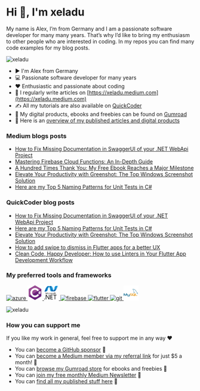 # Hi 👋, I'm xeladu

My name is Alex, I’m from Germany and I am a passionate software developer for many many years. That’s why I’d like to bring my enthusiasm to other people who are interested in coding. In my repos you can find many code examples for my blog posts.

<p align="left"> <img src="https://komarev.com/ghpvc/?username=xeladu&label=Profile%20views&color=44ff00&style=plastic" alt="xeladu" /> </p>

- ▶  I'm Alex from Germany
- 💻 Passionate software developer for many years
- ❤  Enthusiastic and passionate about coding
- 📝 I regularly write articles on [https://xeladu.medium.com](https://xeladu.medium.com)
- ✍ All my tutorials are also available on [QuickCoder](https://quickcoder.org)
- 🏬 My digital products, ebooks and freebies can be found on [Gumroad](https://xeladu.gumroad.com)
- 📙 Here is an [overview of my published articles and digital products](https://xeladu.medium.com/%E2%84%B9-xeladus-info-point-find-quickly-what-you-need-bbe620e97d8c)

### Medium blogs posts
<!-- BLOG-POST-LIST:START -->
- [How to Fix Missing Documentation in SwaggerUI of your .NET WebApi Project](https://levelup.gitconnected.com/how-to-fix-missing-documentation-in-swaggerui-of-your-net-webapi-project-8a889b38b5fe?source=rss-ae1e6291afc3------2)
- [Mastering Firebase Cloud Functions: An In-Depth Guide](https://xeladu.medium.com/mastering-firebase-cloud-functions-an-in-depth-guide-b9d96f8afb5?source=rss-ae1e6291afc3------2)
- [A Hundred Times Thank You: My Free Ebook Reaches a Major Milestone](https://xeladu.medium.com/a-hundred-times-thank-you-my-free-ebook-reaches-a-major-milestone-33bbc096239d?source=rss-ae1e6291afc3------2)
- [Elevate Your Productivity with Greenshot: The Top Windows Screenshot Solution](https://levelup.gitconnected.com/elevate-your-productivity-with-greenshot-the-top-windows-screenshot-solution-755ba17bb913?source=rss-ae1e6291afc3------2)
- [Here are my Top 5 Naming Patterns for Unit Tests in C#](https://levelup.gitconnected.com/here-are-my-top-5-naming-patterns-for-unit-tests-in-c-b8305075aa9e?source=rss-ae1e6291afc3------2)
<!-- BLOG-POST-LIST:END -->

### QuickCoder blog posts
<!-- QC-BLOG-POST-LIST:START -->
- [How to Fix Missing Documentation in SwaggerUI of your .NET WebApi Project](https://quickcoder.org/swagger-doc-fix/?utm_source=rss&utm_medium=rss&utm_campaign=swagger-doc-fix)
- [Here are my Top 5 Naming Patterns for Unit Tests in C#](https://quickcoder.org/test-naming-patterns/?utm_source=rss&utm_medium=rss&utm_campaign=test-naming-patterns)
- [Elevate Your Productivity with Greenshot: The Top Windows Screenshot Solution](https://quickcoder.org/win-greenshot/?utm_source=rss&utm_medium=rss&utm_campaign=win-greenshot)
- [How to add swipe to dismiss in Flutter apps for a better UX](https://quickcoder.org/flutter-swipe-dismiss/?utm_source=rss&utm_medium=rss&utm_campaign=flutter-swipe-dismiss)
- [Clean Code, Happy Developer: How to use Linters in Your Flutter App Development Workflow](https://quickcoder.org/flutter-linters/?utm_source=rss&utm_medium=rss&utm_campaign=flutter-linters)
<!-- QC-BLOG-POST-LIST:END -->

### My preferred tools and frameworks
 <p>
  <a href="https://azure.microsoft.com/en-in/" target="_blank" rel="noreferrer"> <img src="https://www.vectorlogo.zone/logos/microsoft_azure/microsoft_azure-icon.svg" alt="azure" width="40" height="40"/> </a> 
  <a href="https://www.w3schools.com/cs/" target="_blank" rel="noreferrer"> <img src="https://raw.githubusercontent.com/devicons/devicon/master/icons/csharp/csharp-original.svg" alt="csharp" width="40" height="40"/> </a> 
  <a href="https://dotnet.microsoft.com/" target="_blank" rel="noreferrer"> <img src="https://raw.githubusercontent.com/devicons/devicon/master/icons/dot-net/dot-net-original-wordmark.svg" alt="dotnet" width="40" height="40"/> </a> 
  <a href="https://firebase.google.com/" target="_blank" rel="noreferrer"> <img src="https://www.vectorlogo.zone/logos/firebase/firebase-icon.svg" alt="firebase" width="40" height="40"/> </a> 
  <a href="https://flutter.dev" target="_blank" rel="noreferrer"> <img src="https://www.vectorlogo.zone/logos/flutterio/flutterio-icon.svg" alt="flutter" width="40" height="40"/> </a> 
  <a href="https://git-scm.com/" target="_blank" rel="noreferrer"> <img src="https://www.vectorlogo.zone/logos/git-scm/git-scm-icon.svg" alt="git" width="40" height="40"/> </a> 
  <a href="https://www.mysql.com/" target="_blank" rel="noreferrer"> <img src="https://raw.githubusercontent.com/devicons/devicon/master/icons/mysql/mysql-original-wordmark.svg" alt="mysql" width="40" height="40"/> </a> 
  </p>
  
  <p><img src="https://github-readme-stats.vercel.app/api/top-langs?username=xeladu&show_icons=true&theme=synthwave&locale=en&layout=compact" alt="xeladu" /></p>




### How you can support me

If you like my work in general, feel free to support me in any way ❤

- You can [become a GitHub sponsor](https://github.com/sponsors/xeladu) 🤩
- You can [become a Medium member via my referral link](https://xeladu.medium.com/membership) for just $5 a month! 💖
- You can [browse my Gumroad store](https://xeladu.gumroad.com) for ebooks and freebies 📙
- You can [join my free monthly Medium Newsletter](https://bit.ly/xeladu-medium) 💌
- You can [find all my published stuff here](https://xeladu.medium.com/%E2%84%B9-xeladus-info-point-find-quickly-what-you-need-bbe620e97d8c) 📑
